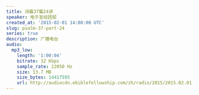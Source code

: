 ```yaml
---
title: 诗篇37篇24讲
speaker: 电子圣经团契
created_at: '2015-02-01 14:00:00 UTC'
slug: psalm-37-part-24
series: true
description: 广播电台
audio:
  mp3_low:
    length: '1:00:04'
    bitrate: 32 Kbps
    sample_rate: 22050 Hz
    size: 13.7 MB
    size_bytes: 14417595
    url: http://audiocdn.ebiblefellowship.com/zh/radio/2015/2015.02.01_EBF_-_Psalm_37_Part_24.mp3
---
```

